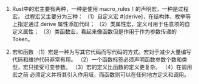 1. Rust中的宏主要有两种，一种是使用 macro_rules！的声明宏，一种是过程宏。
过程宏又主要分为三种：
（1）自定义宏 #[derive]，在结构体、枚举等上指定通过 derive 属性添加代码；
（2）类属性宏，定义可用于任意项的自定义属性；
（3）类函数宏，看起来像函数但是作用于作为参数传递的 Token。

2. 宏和函数
（1）宏是一种为写其它代码而写代码的方式。宏对于减少大量编写代码和维护代码非常有用。
（2）一个函数标签必须声明函数参数个数和类型，宏只接受可变参数。
（3）宏的定义比函数的定义更复杂。
（4）在调用宏之前 必须定义并将其引入作用域，而函数则可以在任何地方定义和调用。
